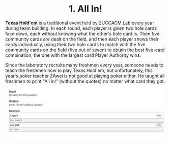 <h1 align="center">1. All In!</h1>

<p><b>Texas Hold'em</b> is a traditional event held by ZUCCACM Lab every year during team building. In each round, each player is given two hole cards face down, each without knowing what the other's hole card is. Then five community cards are dealt on the field, and then each player shows their cards individually, using their two hole cards to match with the five community cards on the field (five out of seven) to obtain the best five-card combination, the one with the largest card Player Authority wins.

Since the laboratory recruits many freshmen every year, someone needs to teach the freshmen how to play Texas Hold'em, but unfortunately, this year's poker teacher ZAwei is not good at playing poker either. He taught all freshmen to print "All in!" (without the quotes) no matter what card they got.</p>

<img src="./sample/all_in_sample.PNG">

